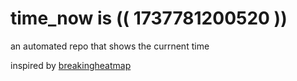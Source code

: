 # time_now is (( 1737781200520 ))

an automated repo that shows the currnent time

inspired by [breakingheatmap](https://github.com/breakingheatmap/breakingheatmap)